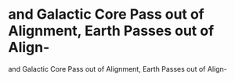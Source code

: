 # and Galactic Core Pass out of Alignment, Earth Passes out of Align-

and Galactic Core Pass out of Alignment, Earth Passes out of Align-